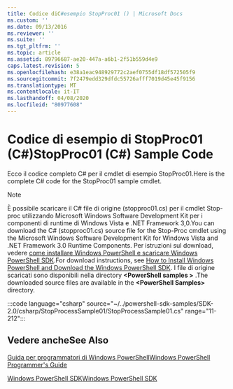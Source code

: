 ```yaml
---
title: Codice diC#esempio StopProc01 () | Microsoft Docs
ms.custom: ''
ms.date: 09/13/2016
ms.reviewer: ''
ms.suite: ''
ms.tgt_pltfrm: ''
ms.topic: article
ms.assetid: 89796687-ae20-447a-a6b1-2f51b559d4e9
caps.latest.revision: 5
ms.openlocfilehash: e38a1eac948929772c2aef0755df18df572505f9
ms.sourcegitcommit: 7f2479edd329dfdc55726afff7019d45e45f9156
ms.translationtype: MT
ms.contentlocale: it-IT
ms.lasthandoff: 04/08/2020
ms.locfileid: "80977608"
---
```

# <a name="stopproc01-c-sample-code"></a><span data-ttu-id="2625d-102">Codice di esempio di StopProc01 (C#)</span><span class="sxs-lookup"><span data-stu-id="2625d-102">StopProc01 (C#) Sample Code</span></span>

<span data-ttu-id="2625d-103">Ecco il codice completo C# per il cmdlet di esempio StopProc01.</span><span class="sxs-lookup"><span data-stu-id="2625d-103">Here is the complete C# code for the StopProc01 sample cmdlet.</span></span>

> [!NOTE]
> <span data-ttu-id="2625d-104">È possibile scaricare il C# file di origine (stopproc01.cs) per il cmdlet Stop-proc utilizzando Microsoft Windows Software Development Kit per i componenti di runtime di Windows Vista e .NET Framework 3,0.</span><span class="sxs-lookup"><span data-stu-id="2625d-104">You can download the C# (stopproc01.cs) source file for the Stop-Proc cmdlet using the Microsoft Windows Software Development Kit for Windows Vista and .NET Framework 3.0 Runtime Components.</span></span> <span data-ttu-id="2625d-105">Per istruzioni sul download, vedere [come installare Windows PowerShell e scaricare Windows PowerShell SDK](/powershell/scripting/developer/installing-the-windows-powershell-sdk).</span><span class="sxs-lookup"><span data-stu-id="2625d-105">For download instructions, see [How to Install Windows PowerShell and Download the Windows PowerShell SDK](/powershell/scripting/developer/installing-the-windows-powershell-sdk).</span></span>
> <span data-ttu-id="2625d-106">I file di origine scaricati sono disponibili nella directory **\<PowerShell samples >** .</span><span class="sxs-lookup"><span data-stu-id="2625d-106">The downloaded source files are available in the **\<PowerShell Samples>** directory.</span></span>

:::code language="csharp" source="~/../powershell-sdk-samples/SDK-2.0/csharp/StopProcessSample01/StopProcessSample01.cs" range="11-212":::

## <a name="see-also"></a><span data-ttu-id="2625d-107">Vedere anche</span><span class="sxs-lookup"><span data-stu-id="2625d-107">See Also</span></span>

[<span data-ttu-id="2625d-108">Guida per programmatori di Windows PowerShell</span><span class="sxs-lookup"><span data-stu-id="2625d-108">Windows PowerShell Programmer's Guide</span></span>](./windows-powershell-programmer-s-guide.md)

[<span data-ttu-id="2625d-109">Windows PowerShell SDK</span><span class="sxs-lookup"><span data-stu-id="2625d-109">Windows PowerShell SDK</span></span>](../windows-powershell-reference.md)

